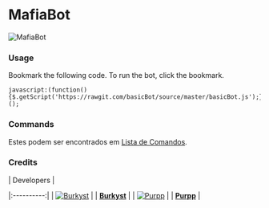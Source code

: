 # MafiaBot

![MafiaBot](https://imgur.com/QzTidnt.png)

### Usage

Bookmark the following code. To run the bot, click the bookmark.

```
javascript:(function(){$.getScript('https://rawgit.com/basicBot/source/master/basicBot.js');})();
```


### Commands

Estes podem ser encontrados em [Lista de Comandos](commandos.md).

### Credits

| Developers |

|:----------:|
| [![Burkyst](https://imgur.com/3Vg8H1T.png)](https://github.com/Burkyst) |
| **[Burkyst](https://github.com/Burkyst)** |
| [![Purpp](https://imgur.com/NFKeZCb.png)](https://github.com/Vnysz) |
| **[Purpp](https://github.com/Vnysz)** |


